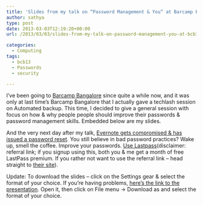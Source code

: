 ```yaml
---
title: 'Slides from my talk on “Password Management & You” at Barcamp Bangalore'
author: sathya
type: post
date: 2013-03-03T12:19:20+00:00
url: /2013/03/03/slides-from-my-talk-on-password-management-you-at-bcb13/

categories:
  - Computing
tags:
  - bcb13
  - Passwords
  - security

---
```

I&#8217;ve been going to <a href="https://barcampbangalore.org/bcb" target="_blank">Barcamp Bangalore</a> since quite a while now, and it was only at last time&#8217;s Barcamp Bangalore that I actually gave a techlash session on Automated backup. This time, I decided to give a general session with focus on how & why people people should improve their passwords & password management skills. Embedded below are my slides.



And the very next day after my talk, <a href="https://news.ycombinator.com/" target="_blank">Evernote gets compromised & has issued a password reset</a>. You still believe in bad password practices? Wake up, smell the coffee. Improve your passwords. <a href="https://lastpass.com/f?1603666" target="_blank">Use Lastpass</a>(disclaimer: referral link; if you signup using this, both you & me get a month of free LastPass premium. If you rather not want to use the referral link &#8211; head straight to <a href="https://lastpass.com" target="_blank">their site</a>).

Update: To download the slides &#8211; click on the Settings gear & select the format of your choice. If you&#8217;re having problems, <a href="https://docs.google.com/presentation/d/1KsXk6-d6UCgTCIcyX7WLLzRBjrFh9bUdbdIEeXvSjH4/edit?usp=sharing" target="_blank">here&#8217;s the link to the presentation</a>. Open it, then click on File menu → Download as and select the format of your choice.
